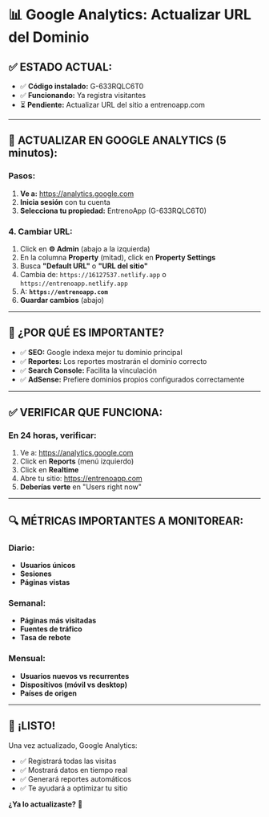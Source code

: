 # 📊 Google Analytics: Actualizar URL del Dominio

## ✅ **ESTADO ACTUAL:**

- ✅ **Código instalado:** G-633RQLC6T0
- ✅ **Funcionando:** Ya registra visitantes
- ⏳ **Pendiente:** Actualizar URL del sitio a entrenoapp.com

---

## 🔧 **ACTUALIZAR EN GOOGLE ANALYTICS (5 minutos):**

### **Pasos:**

1. **Ve a:** https://analytics.google.com
2. **Inicia sesión** con tu cuenta
3. **Selecciona tu propiedad:** EntrenoApp (G-633RQLC6T0)

### **4. Cambiar URL:**

1. Click en **⚙️ Admin** (abajo a la izquierda)
2. En la columna **Property** (mitad), click en **Property Settings**
3. Busca **"Default URL"** o **"URL del sitio"**
4. Cambia de: `https://16127537.netlify.app` o `https://entrenoapp.netlify.app`
5. A: **`https://entrenoapp.com`**
6. **Guardar cambios** (abajo)

---

## 🎯 **¿POR QUÉ ES IMPORTANTE?**

- ✅ **SEO:** Google indexa mejor tu dominio principal
- ✅ **Reportes:** Los reportes mostrarán el dominio correcto
- ✅ **Search Console:** Facilita la vinculación
- ✅ **AdSense:** Prefiere dominios propios configurados correctamente

---

## ✅ **VERIFICAR QUE FUNCIONA:**

### **En 24 horas, verificar:**

1. Ve a: https://analytics.google.com
2. Click en **Reports** (menú izquierdo)
3. Click en **Realtime** 
4. Abre tu sitio: https://entrenoapp.com
5. **Deberías verte** en "Users right now"

---

## 🔍 **MÉTRICAS IMPORTANTES A MONITOREAR:**

### **Diario:**
- **Usuarios únicos**
- **Sesiones**
- **Páginas vistas**

### **Semanal:**
- **Páginas más visitadas**
- **Fuentes de tráfico**
- **Tasa de rebote**

### **Mensual:**
- **Usuarios nuevos vs recurrentes**
- **Dispositivos (móvil vs desktop)**
- **Países de origen**

---

## 🎊 **¡LISTO!**

Una vez actualizado, Google Analytics:
- ✅ Registrará todas las visitas
- ✅ Mostrará datos en tiempo real
- ✅ Generará reportes automáticos
- ✅ Te ayudará a optimizar tu sitio

**¿Ya lo actualizaste?** 🚀
